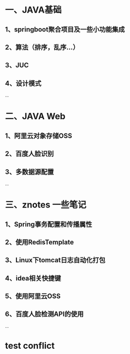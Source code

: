 # 一、JAVA基础
## 1、springboot聚合项目及一些小功能集成
## 2、算法（排序，乱序...）
## 3、JUC
## 4、设计模式
...
# 二、JAVA Web
## 1、阿里云对象存储OSS
## 2、百度人脸识别
## 3、多数据源配置
...

# 三、znotes 一些笔记
## 1、Spring事务配置和传播属性
## 2、使用RedisTemplate
## 3、Linux下tomcat日志自动化打包
## 4、idea相关快捷键
## 5、使用阿里云OSS
## 6、百度人脸检测API的使用
...
# test conflict